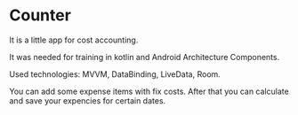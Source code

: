 # Counter
It is a little app for cost accounting.

It was needed for training in kotlin and Android Architecture Components.

Used technologies:
MVVM,
DataBinding,
LiveData,
Room.


You can add some expense items with fix costs.
After that you can calculate and save your expencies for certain dates.
